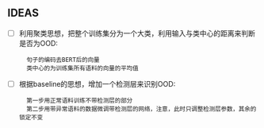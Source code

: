 

## IDEAS

- [ ] 利用聚类思想，把整个训练集分为一个大类，利用输入与类中心的距离来判断是否为OOD:

        句子的编码去BERT后的向量
        类中心的为训练集所有语料的向量的平均值
        
- [ ] 根据baseline的思想，增加一个检测层来识别OOD:

        第一步用正常语料训练不带检测层的部分
        第二步用带异常语料的数据微调带检测层的网络，注意，此时只调整检测层参数，其余的锁定不变
        
